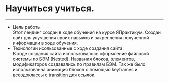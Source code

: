 # Научиться учиться.
------
* Цель работы  
  Этот лендинг создан в ходе обучения на курсе ЯПрактикум. Создан сайт для улучшения своих навыков и закрепления полученной информации в ходе обучения.
* Технологии исользованные с ходе создания сайта:  
  В ходе создания сайта использовалось оформление файловой системы по БЭМ (Nested). Названия блоков, элементов, модификаторов создавались по правилам БЭМ. Так же было использованна анимация блоков с помощью keyframes и всевдоклассы с transition для ссылок.